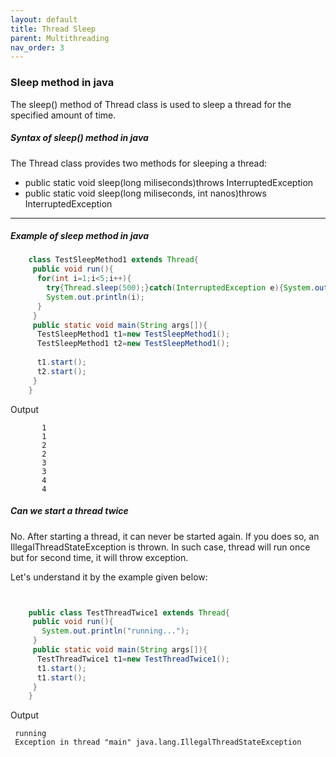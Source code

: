 ```yaml
---
layout: default
title: Thread Sleep
parent: Multithreading
nav_order: 3
---
```

### Sleep method in java

The sleep() method of Thread class is used to sleep a thread for the specified amount of time.

##### Syntax of sleep() method in java

The Thread class provides two methods for sleeping a thread:

   - public static void sleep(long miliseconds)throws InterruptedException
   - public static void sleep(long miliseconds, int nanos)throws InterruptedException
   
--------

##### Example of sleep method in java

```java
    class TestSleepMethod1 extends Thread{  
     public void run(){  
      for(int i=1;i<5;i++){  
        try{Thread.sleep(500);}catch(InterruptedException e){System.out.println(e);}  
        System.out.println(i);  
      }  
     }  
     public static void main(String args[]){  
      TestSleepMethod1 t1=new TestSleepMethod1();  
      TestSleepMethod1 t2=new TestSleepMethod1();  
       
      t1.start();  
      t2.start();  
     }  
    }  
```
Output
```
       1
       1
       2
       2
       3
       3
       4
       4

```



##### Can we start a thread twice

No. After starting a thread, it can never be started again. If you does so, an IllegalThreadStateException is thrown. In such case, thread will run once but for second time, it will throw exception.

Let's understand it by the example given below:

```java


    public class TestThreadTwice1 extends Thread{  
     public void run(){  
       System.out.println("running...");  
     }  
     public static void main(String args[]){  
      TestThreadTwice1 t1=new TestThreadTwice1();  
      t1.start();  
      t1.start();  
     }  
    }  
```
Output
```
 running
 Exception in thread "main" java.lang.IllegalThreadStateException
```